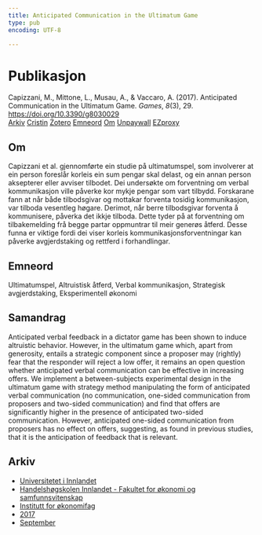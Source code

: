 ```yaml
---
title: Anticipated Communication in the Ultimatum Game
type: pub
encoding: UTF-8

---
```

<h1>Publikasjon</h1>
<article id="csl-bib-container-9STHYF8H" class="csl-bib-container">
  <div class="csl-bib-body"> <div class="csl-entry">Capizzani, M., Mittone, L., Musau, A., &#38; Vaccaro, A. (2017). Anticipated Communication in the Ultimatum Game. <i>Games</i>, <i>8</i>(3), 29. <a href="https://doi.org/10.3390/g8030029">https://doi.org/10.3390/g8030029</a></div> </div>
  <div class="csl-bib-buttons">
    <a href="#taxonomy-article-9STHYF8H" alt="archive" class="csl-bib-button">Arkiv</a>
    <a href="https://app.cristin.no/results/show.jsf?id=1498181" alt="Cristin" class="csl-bib-button">Cristin</a>
    <a href="http://zotero.org/groups/5881554/items/9STHYF8H" alt="Zotero" class="csl-bib-button">Zotero</a>
    <a href="#keywords-article-9STHYF8H" alt="keywords" class="csl-bib-button">Emneord</a>
    <a href="#about-article-9STHYF8H" alt="about_pub" class="csl-bib-button">Om</a>
    <a href="https://www.mdpi.com/2073-4336/8/3/29/pdf?version=1500042478" alt="Unpaywall" class="csl-bib-button">Unpaywall</a>
    <a href="https://www.mdpi.com/2073-4336/8/3/29/pdf?version=1500042478" alt="EZproxy" class="csl-bib-button">EZproxy</a>
  </div>
  <div id="csl-bib-meta-container-9STHYF8H"></div>
</article>
<div id="csl-bib-meta-9STHYF8H" class="csl-bib-meta">
  <article id="about-article-9STHYF8H" class="about_pub-article">
    <h1>Om</h1>
    Capizzani et al. gjennomførte ein studie på ultimatumspel, som involverer at ein person foreslår korleis ein sum pengar skal delast, og ein annan person aksepterer eller avviser tilbodet. Dei undersøkte om forventning om verbal kommunikasjon ville påverke kor mykje pengar som vart tilbydd. Forskarane fann at når både tilbodsgivar og mottakar forventa tosidig kommunikasjon, var tilboda vesentleg høgare. Derimot, når berre tilbodsgivar forventa å kommunisere, påverka det ikkje tilboda. Dette tyder på at forventning om tilbakemelding frå begge partar oppmuntrar til meir generøs åtferd. Desse funna er viktige fordi dei viser korleis kommunikasjonsforventningar kan påverke avgjerdstaking og rettferd i forhandlingar.
  </article>
  <article id="keywords-article-9STHYF8H" class="keywords-article">
    <h1>Emneord</h1>
    Ultimatumspel, Altruistisk åtferd, Verbal kommunikasjon, Strategisk avgjerdstaking, Eksperimentell økonomi
  </article>
  <article id="abstract-article-9STHYF8H" class="abstract-article">
    <h1>Samandrag</h1>
    Anticipated verbal feedback in a dictator game has been shown to induce altruistic behavior. However, in the ultimatum game which, apart from generosity, entails a strategic component since a proposer may (rightly) fear that the responder will reject a low offer, it remains an open question whether anticipated verbal communication can be effective in increasing offers. We implement a between-subjects experimental design in the ultimatum game with strategy method manipulating the form of anticipated verbal communication (no communication, one-sided communication from proposers and two-sided communication) and find that offers are significantly higher in the presence of anticipated two-sided communication. However, anticipated one-sided communication from proposers has no effect on offers, suggesting, as found in previous studies, that it is the anticipation of feedback that is relevant.
  </article>
  <article id="taxonomy-article-9STHYF8H" class="taxonomy-article">
    <h1>Arkiv</h1>
    <ul>
      <li>
        <a href="/nn/archive/?key=3DCRN523">Universitetet i Innlandet</a>
      </li>
      <li>
        <a href="/nn/archive/?key=DU8Q9LN9">Handelshøgskolen Innlandet - Fakultet for økonomi og samfunnsvitenskap</a>
      </li>
      <li>
        <a href="/nn/archive/?key=3IQA89I8">Institutt for økonomifag</a>
      </li>
      <li>
        <a href="/nn/archive/?key=XK3XPH22">2017</a>
      </li>
      <li>
        <a href="/nn/archive/?key=U5DMPA56">September</a>
      </li>
    </ul>
  </article>
</div>
